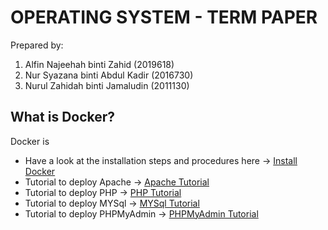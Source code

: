 # OPERATING SYSTEM - TERM PAPER

Prepared by:
1. Alfin Najeehah binti Zahid (2019618)
2. Nur Syazana binti Abdul Kadir (2016730)
3. Nurul Zahidah binti Jamaludin (2011130)

## What is Docker?
Docker is
 
 * Have a look at the installation steps and procedures here -> [Install Docker](docker-installation.md)
 * Tutorial to deploy Apache -> [Apache Tutorial](apache.md)
 * Tutorial to deploy PHP -> [PHP Tutorial](php.md)
 * Tutorial to deploy MYSql -> [MYSql Tutorial](mysql.md)
 * Tutorial to deploy PHPMyAdmin -> [PHPMyAdmin Tutorial](phpmyadmin.md)
